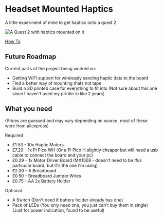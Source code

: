 # Headset Mounted Haptics

A little experiment of mine to get haptics onto a quest 2

![A Quest 2 with haptics mounted on it](https://i.phazed.xyz/8_uFSWjHEJa3G.png)

[How To](howto.md)

## Future Roadmap

Current parts of the project being worked on:
- Getting WiFi support for wirelessly sending haptic data to the board
- Find a better way of mounting thats not tape
- Build a 3D printed case for everything to fit into (Not sure about this one since I haven't used my printer in like 2 years)

## What you need

(Prices are guessed and may vary depending on source, most of these were from aliexpress)

Required
- £1.53 - 10x Haptic Motors
- £7.20 - 1x Pi Pico WH (Or a Pi Pico H slightly cheaper but will need a usb cable to connect the board and your pc)
- £0.29 - 1x Motor Driver Board (MX1508 - doesn't need to be *this* particular board, but it's the one i'm using)
- £2.00 - A Breadboard
- £0.50 - Breadboard Jumper Wires
- £0.75 - AA 2x Battery Holder

Optional
- A Switch (Don't need if battery holder already has one)
- Pack of LEDs (You only need one, you just can't buy them in single) (Just for power indication, found to be useful)
